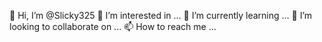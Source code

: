 👋 Hi, I’m @Slicky325
👀 I’m interested in ...
🌱 I’m currently learning ...
💞️ I’m looking to collaborate on ...
📫 How to reach me ...

